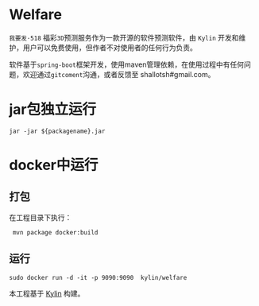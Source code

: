 # Welfare 
`我要发·518` 福彩`3D`预测服务作为一款开源的软件预测软件，由 `Kylin` 开发和维护，用户可以免费使用，但作者不对使用者的任何行为负责。

软件基于`spring-boot`框架开发，使用maven管理依赖，在使用过程中有任何问题，欢迎通过`gitcoment`沟通，或者反馈至 shallotsh#gmail.com。

# jar包独立运行

```$xslt
jar -jar ${packagename}.jar
```

# docker中运行 

## 打包
在工程目录下执行：

```$xslt
 mvn package docker:build
``` 

## 运行

```$xslt
sudo docker run -d -it -p 9090:9090  kylin/welfare
```

本工程基于 [Kylin](https://github.com/shallotsh/kylin) 构建。
